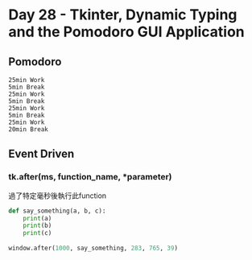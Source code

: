 # Day 28 - Tkinter, Dynamic Typing and the Pomodoro GUI Application

## Pomodoro

```
25min Work
5min Break
25min Work
5min Break
25min Work
5min Break
25min Work
20min Break
```

## Event Driven

### tk.after(ms, function_name, *parameter)

過了特定毫秒後執行此function

```python
def say_something(a, b, c):
    print(a)
    print(b)
    print(c)
    
window.after(1000, say_something, 283, 765, 39)
```
